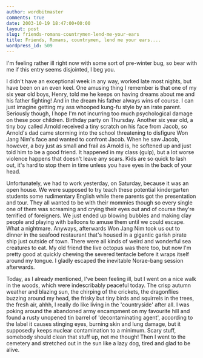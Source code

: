 ```yaml
---
author: wordbitmaster
comments: true
date: 2003-10-19 18:47:00+00:00
layout: post
slug: friends-romans-countrymen-lend-me-your-ears
title: Friends, Romans, countrymen, lend me your ears....
wordpress_id: 509
---
```


I'm feeling rather ill right now with some sort of pre-winter bug, so bear with me if this entry seems disjointed, I beg you.

I didn't have an exceptional week in any way, worked late most nights, but have been on an even keel. One amusing thing I remember is that one of my six year old boys, Henry, told me he keeps on having dreams about me and his father fighting! And in the dream his father always wins of course. I can just imagine getting my ass whooped kung-fu style by an irate parent. Seriously though, I hope I'm not incurring too much psychological damage on these poor children. Birthday party on Thursday.  Another six year old, a tiny boy called Arnold received a tiny scratch on his face from Jacob, so Arnold's dad came storming into the school threatening to disfigure Won Jang Nim's face and wanted to confront Jacob. When he saw Jacob, however, a boy just as small and frail as Arnold is, he softened up and just told him to be a good friend. It happened in my class (gulp), but a lot worse violence happens that doesn't leave any scars. Kids are so quick to lash out, it's hard to stop them in time unless you have eyes in the back of your head.

Unfortunately, we had to work yesterday, on Saturday, because it was an open house. We were supposed to try teach these potential kindergarten students some rudimentary English while there parents got the presentation and tour. They all wanted to be with their mommies though so every single one of them was screaming and crying their eyes out and of course they're terrified of foreigners. We just ended up blowing bubbles and making clay people and playing with balloons to amuse them until we could escape. What a nightmare. Anyways, afterwards Won Jang Nim took us out to dinner in the seafood restaurant that's housed in a gigantic garish pirate ship just outside of town. There were all kinds of weird and wonderful sea creatures to eat. My old friend the live octopus was there too, but now I'm pretty good at quickly chewing the severed tentacle before it wraps itself around my tongue. I gladly escaped the inevitable Norae-bang session afterwards.

Today, as I already mentioned, I've been feeling ill, but I went on a nice walk in the woods, which were indescribably peaceful today. The crisp autumn weather and blazing sun, the chirping of the crickets, the dragonflies buzzing around my head, the frisky but tiny birds and squirrels in the trees, the fresh air, ahhh, I really do like living in the 'countryside' after all. I was poking around the abandoned army encampment on my favourite hill and found a rusty unopened tin barrel of 'decontaminating agent', according to the label it causes stinging eyes, burning skin and lung damage, but it supposedly keeps nuclear contamination to a minimum. Scary stuff, somebody should clean that stuff up, not me though! Then I went to the cemetery and stretched out in the sun like a lazy dog, tired and glad to be alive.
